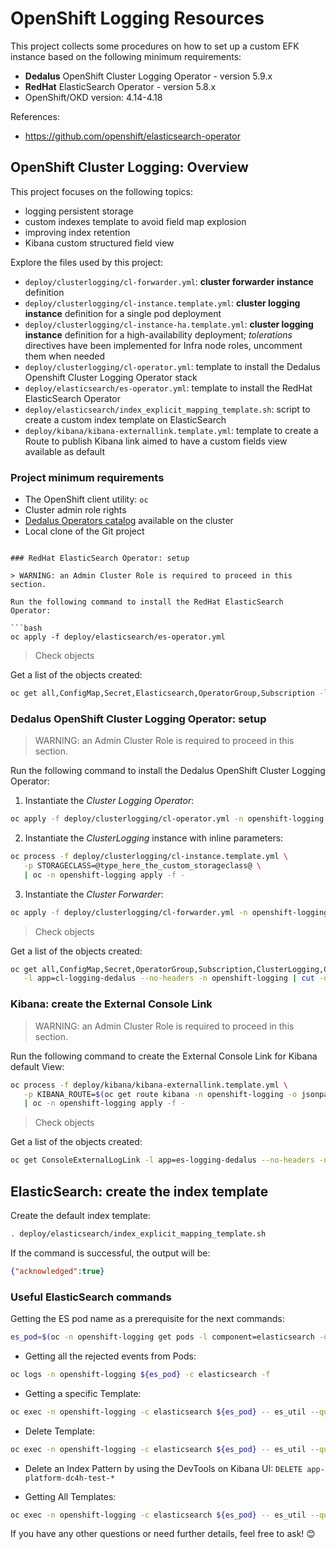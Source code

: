 # OpenShift Logging Resources

This project collects some procedures on how to set up a custom EFK instance based on the following minimum requirements:

* __Dedalus__ OpenShift Cluster Logging Operator - version 5.9.x
* __RedHat__ ElasticSearch Operator - version 5.8.x
* OpenShift/OKD version: 4.14-4.18

References:

* <https://github.com/openshift/elasticsearch-operator>

## OpenShift Cluster Logging: Overview

This project focuses on the following topics:

* logging persistent storage
* custom indexes template to avoid field map explosion
* improving index retention
* Kibana custom structured field view

Explore the files used by this project:

* `deploy/clusterlogging/cl-forwarder.yml`: __cluster forwarder instance__ definition
* `deploy/clusterlogging/cl-instance.template.yml`: __cluster logging instance__ definition for a single pod deployment
* `deploy/clusterlogging/cl-instance-ha.template.yml`: __cluster logging instance__ definition for a high-availability deployment; _tolerations_ directives have been implemented for Infra node roles, uncomment them when needed
* `deploy/clusterlogging/cl-operator.yml`: template to install the Dedalus Openshift Cluster Logging Operator stack
* `deploy/elasticsearch/es-operator.yml`: template to install the RedHat ElasticSearch Operator
* `deploy/elasticsearch/index_explicit_mapping_template.sh`: script to create a custom index template on ElasticSearch
* `deploy/kibana/kibana-externallink.template.yml`: template to create a Route to publish Kibana link aimed to have a custom fields view available as default

### Project minimum requirements

* The OpenShift client utility: `oc`
* Cluster admin role rights
* [Dedalus Operators catalog](https://github.com/dedalus-enterprise-architect/dedalus-operators-catalog) available on the cluster
* Local clone of the Git project

```

### RedHat ElasticSearch Operator: setup

> WARNING: an Admin Cluster Role is required to proceed in this section.

Run the following command to install the RedHat ElasticSearch Operator:

```bash
oc apply -f deploy/elasticsearch/es-operator.yml
```

> Check objects

Get a list of the objects created:

```bash
oc get all,ConfigMap,Secret,Elasticsearch,OperatorGroup,Subscription -l app=es-logging-dedalus --no-headers -n openshift-operators-redhat | cut -d' ' -f1
```

### Dedalus OpenShift Cluster Logging Operator: setup

> WARNING: an Admin Cluster Role is required to proceed in this section.

Run the following command to install the Dedalus OpenShift Cluster Logging Operator:

1. Instantiate the _Cluster Logging Operator_:

```bash
oc apply -f deploy/clusterlogging/cl-operator.yml -n openshift-logging
```

2. Instantiate the _ClusterLogging_ instance with inline parameters:

```bash
oc process -f deploy/clusterlogging/cl-instance.template.yml \
   -p STORAGECLASS=@type_here_the_custom_storageclass@ \
   | oc -n openshift-logging apply -f -
```

3. Instantiate the _Cluster Forwarder_:

```bash
oc apply -f deploy/clusterlogging/cl-forwarder.yml -n openshift-logging
```

> Check objects

Get a list of the objects created:

```bash
oc get all,ConfigMap,Secret,OperatorGroup,Subscription,ClusterLogging,ClusterLogForwarder \
   -l app=cl-logging-dedalus --no-headers -n openshift-logging | cut -d' ' -f1
```

### Kibana: create the External Console Link

> WARNING: an Admin Cluster Role is required to proceed in this section.

Run the following command to create the External Console Link for Kibana default View:

```bash
oc process -f deploy/kibana/kibana-externallink.template.yml \
   -p KIBANA_ROUTE=$(oc get route kibana -n openshift-logging -o jsonpath='{.spec.host}') \
   | oc -n openshift-logging apply -f -
```

> Check objects

Get a list of the objects created:

```bash
oc get ConsoleExternalLogLink -l app=es-logging-dedalus --no-headers -n openshift-logging | cut -d' ' -f1
```

## ElasticSearch: create the index template

Create the default index template:

```bash
. deploy/elasticsearch/index_explicit_mapping_template.sh
```

If the command is successful, the output will be:

```json
{"acknowledged":true}
```

### Useful ElasticSearch commands

Getting the ES pod name as a prerequisite for the next commands:

```bash
es_pod=$(oc -n openshift-logging get pods -l component=elasticsearch -o jsonpath='{.items[0].metadata.name}')
```

* Getting all the rejected events from Pods:

```bash
oc logs -n openshift-logging ${es_pod} -c elasticsearch -f
```

* Getting a specific Template:

```bash
oc exec -n openshift-logging -c elasticsearch ${es_pod} -- es_util --query=_template/dedalus_es_template
```

* Delete Template:

```bash
oc exec -n openshift-logging -c elasticsearch ${es_pod} -- es_util --query=_template/dedalus_es_template -XDELETE
```

* Delete an Index Pattern by using the DevTools on Kibana UI: ```DELETE app-platform-dc4h-test-*```


* Getting All Templates:

```bash
oc exec -n openshift-logging -c elasticsearch ${es_pod} -- es_util --query=_template | jq "[.]"
```

If you have any other questions or need further details, feel free to ask! 😊